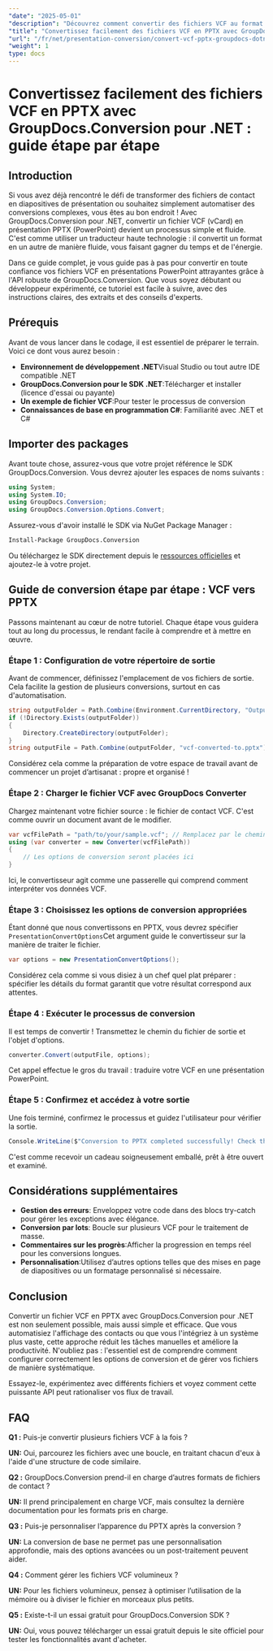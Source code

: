 ```yaml
---
"date": "2025-05-01"
"description": "Découvrez comment convertir des fichiers VCF au format PPTX avec GroupDocs.Conversion pour .NET. Ce guide étape par étape couvre la configuration, la conversion et l'intégration dans vos applications."
"title": "Convertissez facilement des fichiers VCF en PPTX avec GroupDocs.Conversion pour .NET &#58; un guide étape par étape"
"url": "/fr/net/presentation-conversion/convert-vcf-pptx-groupdocs-dotnet/"
"weight": 1
type: docs
---
```

# Convertissez facilement des fichiers VCF en PPTX avec GroupDocs.Conversion pour .NET : guide étape par étape

## Introduction

Si vous avez déjà rencontré le défi de transformer des fichiers de contact en diapositives de présentation ou souhaitez simplement automatiser des conversions complexes, vous êtes au bon endroit ! Avec GroupDocs.Conversion pour .NET, convertir un fichier VCF (vCard) en présentation PPTX (PowerPoint) devient un processus simple et fluide. C'est comme utiliser un traducteur haute technologie : il convertit un format en un autre de manière fluide, vous faisant gagner du temps et de l'énergie. 

Dans ce guide complet, je vous guide pas à pas pour convertir en toute confiance vos fichiers VCF en présentations PowerPoint attrayantes grâce à l'API robuste de GroupDocs.Conversion. Que vous soyez débutant ou développeur expérimenté, ce tutoriel est facile à suivre, avec des instructions claires, des extraits et des conseils d'experts.


## Prérequis

Avant de vous lancer dans le codage, il est essentiel de préparer le terrain. Voici ce dont vous aurez besoin :

- **Environnement de développement .NET**Visual Studio ou tout autre IDE compatible .NET
- **GroupDocs.Conversion pour le SDK .NET**:Télécharger et installer (licence d'essai ou payante)
- **Un exemple de fichier VCF**:Pour tester le processus de conversion
- **Connaissances de base en programmation C#**: Familiarité avec .NET et C#


## Importer des packages

Avant toute chose, assurez-vous que votre projet référence le SDK GroupDocs.Conversion. Vous devrez ajouter les espaces de noms suivants :

```csharp
using System;
using System.IO;
using GroupDocs.Conversion;
using GroupDocs.Conversion.Options.Convert;
```

Assurez-vous d'avoir installé le SDK via NuGet Package Manager :

```bash
Install-Package GroupDocs.Conversion
```

Ou téléchargez le SDK directement depuis le [ressources officielles](https://releases.groupdocs.com/conversion/net/) et ajoutez-le à votre projet.


## Guide de conversion étape par étape : VCF vers PPTX

Passons maintenant au cœur de notre tutoriel. Chaque étape vous guidera tout au long du processus, le rendant facile à comprendre et à mettre en œuvre.


### Étape 1 : Configuration de votre répertoire de sortie

Avant de commencer, définissez l'emplacement de vos fichiers de sortie. Cela facilite la gestion de plusieurs conversions, surtout en cas d'automatisation.

```csharp
string outputFolder = Path.Combine(Environment.CurrentDirectory, "Output");
if (!Directory.Exists(outputFolder))
{
    Directory.CreateDirectory(outputFolder);
}
string outputFile = Path.Combine(outputFolder, "vcf-converted-to.pptx");
```

Considérez cela comme la préparation de votre espace de travail avant de commencer un projet d’artisanat : propre et organisé !


### Étape 2 : Charger le fichier VCF avec GroupDocs Converter

Chargez maintenant votre fichier source : le fichier de contact VCF. C'est comme ouvrir un document avant de le modifier.

```csharp
var vcfFilePath = "path/to/your/sample.vcf"; // Remplacez par le chemin de votre fichier source
using (var converter = new Converter(vcfFilePath))
{
    // Les options de conversion seront placées ici
}
```

Ici, le convertisseur agit comme une passerelle qui comprend comment interpréter vos données VCF.


### Étape 3 : Choisissez les options de conversion appropriées

Étant donné que nous convertissons en PPTX, vous devrez spécifier `PresentationConvertOptions`Cet argument guide le convertisseur sur la manière de traiter le fichier.

```csharp
var options = new PresentationConvertOptions();
```

Considérez cela comme si vous disiez à un chef quel plat préparer : spécifier les détails du format garantit que votre résultat correspond aux attentes.


### Étape 4 : Exécuter le processus de conversion

Il est temps de convertir ! Transmettez le chemin du fichier de sortie et l'objet d'options.

```csharp
converter.Convert(outputFile, options);
```

Cet appel effectue le gros du travail : traduire votre VCF en une présentation PowerPoint.


### Étape 5 : Confirmez et accédez à votre sortie

Une fois terminé, confirmez le processus et guidez l'utilisateur pour vérifier la sortie.

```csharp
Console.WriteLine($"Conversion to PPTX completed successfully! Check the output at {outputFolder}");
```

C'est comme recevoir un cadeau soigneusement emballé, prêt à être ouvert et examiné.


## Considérations supplémentaires

- **Gestion des erreurs**: Enveloppez votre code dans des blocs try-catch pour gérer les exceptions avec élégance.
- **Conversion par lots**: Boucle sur plusieurs VCF pour le traitement de masse.
- **Commentaires sur les progrès**:Afficher la progression en temps réel pour les conversions longues.
- **Personnalisation**:Utilisez d’autres options telles que des mises en page de diapositives ou un formatage personnalisé si nécessaire.


## Conclusion

Convertir un fichier VCF en PPTX avec GroupDocs.Conversion pour .NET est non seulement possible, mais aussi simple et efficace. Que vous automatisiez l'affichage des contacts ou que vous l'intégriez à un système plus vaste, cette approche réduit les tâches manuelles et améliore la productivité. N'oubliez pas : l'essentiel est de comprendre comment configurer correctement les options de conversion et de gérer vos fichiers de manière systématique.

Essayez-le, expérimentez avec différents fichiers et voyez comment cette puissante API peut rationaliser vos flux de travail.


## FAQ

**Q1 :** Puis-je convertir plusieurs fichiers VCF à la fois ?  

**UN:** Oui, parcourez les fichiers avec une boucle, en traitant chacun d'eux à l'aide d'une structure de code similaire.

**Q2 :** GroupDocs.Conversion prend-il en charge d’autres formats de fichiers de contact ?  

**UN:** Il prend principalement en charge VCF, mais consultez la dernière documentation pour les formats pris en charge.

**Q3 :** Puis-je personnaliser l’apparence du PPTX après la conversion ?  

**UN:** La conversion de base ne permet pas une personnalisation approfondie, mais des options avancées ou un post-traitement peuvent aider.

**Q4 :** Comment gérer les fichiers VCF volumineux ?  

**UN:** Pour les fichiers volumineux, pensez à optimiser l’utilisation de la mémoire ou à diviser le fichier en morceaux plus petits.

**Q5 :** Existe-t-il un essai gratuit pour GroupDocs.Conversion SDK ?  

**UN:** Oui, vous pouvez télécharger un essai gratuit depuis le site officiel pour tester les fonctionnalités avant d'acheter.